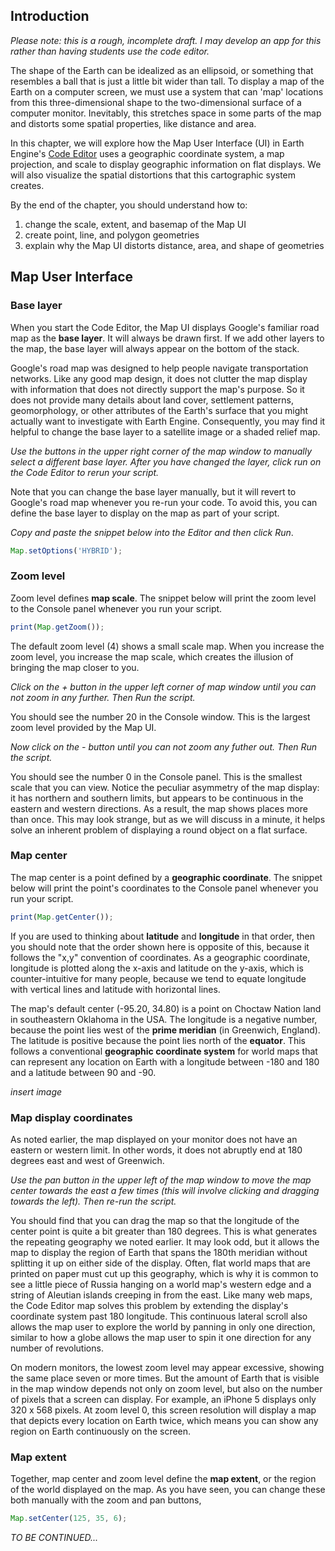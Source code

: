 ## Introduction    

*Please note: this is a rough, incomplete draft. I may develop an app for this rather than having students use the code editor.*

The shape of the Earth can be idealized as an ellipsoid, or something that resembles a ball that is just a little bit wider than tall. To display a map of the Earth on a computer screen, we must use a system that can 'map' locations from this three-dimensional shape to the two-dimensional surface of a computer monitor. Inevitably, this stretches space in some parts of the map and distorts some spatial properties, like distance and area.

In this chapter, we will explore how the Map User Interface (UI) in Earth Engine's [Code Editor](https://developers.google.com/earth-engine/guides/playground) uses a geographic coordinate system, a map projection, and scale to display geographic information on flat displays. We will also visualize the spatial distortions that this cartographic system creates.

By the end of the chapter, you should understand how to:  

 1. change the scale, extent, and basemap of the Map UI
 2. create point, line, and polygon geometries  
 3. explain why the Map UI distorts distance, area, and shape of geometries

## Map User Interface  

### Base layer  

When you start the Code Editor, the Map UI displays Google's familiar road map as the **base layer**. It will always be drawn first. If we add other layers to the map, the base layer will always appear on the bottom of the stack.  

Google's road map was designed to help people navigate transportation networks. Like any good map design, it does not clutter the map display with information that does not directly support the map's purpose. So it does not provide many details about land cover, settlement patterns, geomorphology, or other attributes of the Earth's surface that you might actually want to investigate with Earth Engine. Consequently, you may find it helpful to change the base layer to a satellite image or a shaded relief map.  

*Use the buttons in the upper right corner of the map window to manually select a different base layer. After you have changed the layer, click run on the Code Editor to rerun your script.*

Note that you can change the base layer manually, but it will revert to Google's road map whenever you re-run your code. To avoid this, you can define the base layer to display on the map as part of your script.

*Copy and paste the snippet below into the Editor and then click Run*.

```js
Map.setOptions('HYBRID');
```

### Zoom level  

Zoom level defines **map scale**. The snippet below will print the zoom level to the Console panel whenever you run your script.

```js
print(Map.getZoom());
```

The default zoom level (4) shows a small scale map. When you increase the zoom level, you increase the map scale, which creates the illusion of bringing the map closer to you.

*Click on the + button in the upper left corner of map window until you can not zoom in any further. Then Run the script.*  

You should see the number 20 in the Console window. This is the largest zoom level provided by the Map UI.  

*Now click on the - button until you can not zoom any futher out. Then Run the script.*  

You should see the number 0 in the Console panel. This is the smallest scale that you can view. Notice the peculiar asymmetry of the map display: it has northern and southern limits, but appears to be continuous in the eastern and western directions. As a result, the map shows places more than once. This may look strange, but as we will discuss in a minute, it helps solve an inherent problem of displaying a round object on a flat surface.      

### Map center

The map center is a point defined by a **geographic coordinate**. The snippet below will print the point's coordinates to the Console panel whenever you run your script.

```js
print(Map.getCenter());
```

If you are used to thinking about **latitude** and **longitude** in that order, then you should note that the order shown here is opposite of this, because it follows the "x,y" convention of coordinates. As a geographic coordinate, longitude is plotted along the x-axis and latitude on the y-axis, which is counter-intuitive for many people, because we tend to equate longitude with vertical lines and latitude with horizontal lines.

The map's default center (-95.20, 34.80) is a point on Choctaw Nation land in southeastern Oklahoma in the USA. The longitude is a negative number, because the point lies west of the **prime meridian** (in Greenwich, England). The latitude is positive because the point lies north of the **equator**. This follows a conventional **geographic coordinate system** for world maps that can represent any location on Earth with a longitude between -180 and 180 and a latitude between 90 and -90.

*insert image*   

### Map display coordinates  

As noted earlier, the map displayed on your monitor does not have an eastern or western limit. In other words, it does not abruptly end at 180 degrees east and west of Greenwich.

*Use the pan button in the upper left of the map window to move the map center towards the east a few times (this will involve clicking and dragging towards the left). Then re-run the script.*  

You should find that you can drag the map so that the longitude of the center point is quite a bit greater than 180 degrees. This is what generates the repeating geography we noted earlier. It may look odd, but it allows the map to display the region of Earth that spans the 180th meridian without splitting it up on either side of the display. Often, flat world maps that are printed on paper must cut up this geography, which is why it is common to see a little piece of Russia hanging on a world map's western edge and a string of Aleutian islands creeping in from the east. Like many web maps, the Code Editor map solves this problem by extending the display's coordinate system past 180 longitude. This continuous lateral scroll also allows the map user to explore the world by  panning in only one direction, similar to how a globe allows the map user to spin it one direction for any number of revolutions.   

On modern monitors, the lowest zoom level may appear excessive, showing the same place seven or more times. But the amount of Earth that is visible in the map window depends not only on zoom level, but also on the number of pixels that a screen can display. For example, an iPhone 5 displays only 320 x 568 pixels. At zoom level 0, this screen resolution will display a map that depicts every location on Earth twice, which means you can show any region on Earth continuously on the screen.   

### Map extent  

Together, map center and zoom level define the **map extent**, or the region of the world displayed on the map. As you have seen, you can change these both manually with the zoom and pan buttons,

```js
Map.setCenter(125, 35, 6);
```

*TO BE CONTINUED...*
